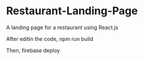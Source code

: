 # Restaurant-Landing-Page
 A landing page for a restaurant using React.js 

After editin the code, 
npm run build

Then, firebase deploy